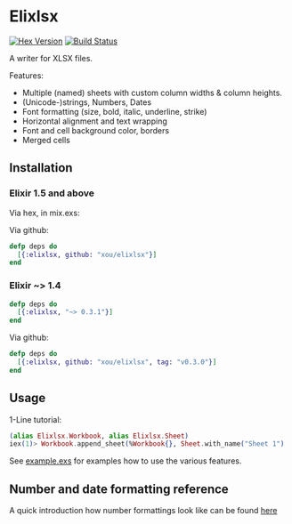 # Elixlsx

[![Hex Version](http://img.shields.io/hexpm/v/elixlsx.svg?style=flat)](https://hex.pm/packages/elixlsx)
[![Build Status](https://travis-ci.org/xou/elixlsx.svg?branch=master)](https://travis-ci.org/xou/elixlsx)

A writer for XLSX files.

Features:

- Multiple (named) sheets with custom column widths & column heights.
- (Unicode-)strings, Numbers, Dates
- Font formatting (size, bold, italic, underline, strike)
- Horizontal alignment and text wrapping
- Font and cell background color, borders
- Merged cells

## Installation


### Elixir 1.5 and above

Via hex, in mix.exs:

<!--
If library is bumped to version 0.4.0 else this can be removed

```Elixir
defp deps do
  [{:elixlsx, "~> 0.4.0"}]
end
```
-->

Via github:

```Elixir
defp deps do
  [{:elixlsx, github: "xou/elixlsx"}]
end
```

### Elixir  ~> 1.4

```Elixir
defp deps do
  [{:elixlsx, "~> 0.3.1"}]
end
```

Via github:

```Elixir
defp deps do
  [{:elixlsx, github: "xou/elixlsx", tag: "v0.3.0"}]
end
```

## Usage

1-Line tutorial:

```Elixir
(alias Elixlsx.Workbook, alias Elixlsx.Sheet)
iex(1)> Workbook.append_sheet(%Workbook{}, Sheet.with_name("Sheet 1") |> Sheet.set_cell("A1", "Hello", bold: true)) |> Elixlsx.write_to("hello.xlsx")
```

See [example.exs](example.exs) for examples how to use the various features.

## Number and date formatting reference

A quick introduction how number formattings look like can be found
[here](https://social.msdn.microsoft.com/Forums/office/en-US/e27aaf16-b900-4654-8210-83c5774a179c/xlsx-numfmtid-predefined-id-14-doesnt-match)

